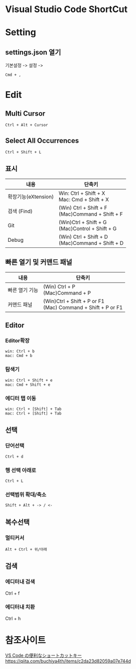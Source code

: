 # Visual Studio Code ShortCut

# Setting
## settings.json 열기
기본설정 -> 설정 -> 
```
Cmd + ,
```

# Edit
## Multi Cursor
```
Ctrl + Alt + Cursor
```

## Select All Occurrences
```
Ctrl + Shift + L
```

## 표시
|내용|단축키|
|-|-|
|확장기능(eXtension)|Win: Ctrl + Shift + X<br>Mac: Cmd + Shift + X|
|검색 (Find)|(Win) Ctrl + Shift + F<br>(Mac)Command + Shift + F|
|Git|(Win)Ctrl + Shift + G<br>(Mac)Control + Shift + G|
|Debug|(Win) Ctrl + Shift + D<br>(Mac)Command + Shift + D|

## 빠른 열기 및 커맨드 패널
|내용|단축키|
|-|-|
|빠른 열기 기능|(Win) Ctrl + P<br>(Mac)Command + P|
|커맨드 패널|(Win)Ctrl + Shift + P or F1<br>(Mac) Command + Shift + P or F1|

## Editor
### Editor확장
```
win: Ctrl + b
mac: Cmd + b
```

### 탐색기
```
win: Ctrl + Shift + e
mac: Cmd + Shift + e
```

### 에디터 탭 이동
```
win: Ctrl + [Shift] + Tab
mac: Ctrl + [Shift] + Tab
```

## 선택
### 단어선택
```
Ctrl + d
```

### 행 선택 아래로
```
Ctrl + L
```

### 선택범위 확대/축소
```
Shift + Alt + -> / <-
```

## 복수선택
### 멀티커서
```
Alt + Ctrl + 위/아래
```

## 검색
### 에디터내 검색
Ctrl + f

### 에디터내 치환
Ctrl + h


# 참조사이트
[VS Code の便利なショートカットキー](https://qiita.com/12345/items/64f4372fbca041e949d0)
https://qiita.com/buchiya4th/items/c2da23d82059a07e744d